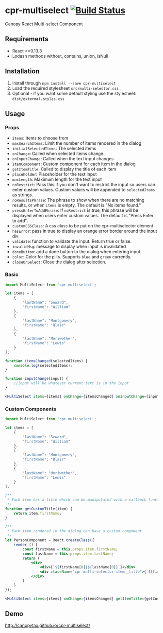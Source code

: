 cpr-multiselect [![Build Status](https://travis-ci.org/CanopyTax/cpr-multiselect.png?branch=master)](https://travis-ci.org/CanopyTax/cpr-multiselect)
===============

Canopy React Multi-select Component

## Requirements
 - React >=0.13.3
 - Lodash methods without, contains, union, isNull

## Installation
1. Install through `npm install --save cpr-multiselect`
2. Load the required stylesheet `src/multi-selector.css`
3. Optional - if you want some default styling use the stylesheet: `dist/external-styles.css`

## Usage

### Props
+ `items`: Items to choose from
+ `maxSearchItems`: Limit the number of items rendered in the dialog
+ `initialSelectedItems`: The selected items
+ `onChange`: Called when selected items change
+ `onInputChange`: Called when the text input changes
+ `ItemComponent`: Custom component for each item in the dialog
+ `getItemTitle`: Called to display the title of each item
+ `placeholder`: Placeholder for the text input
+ `maxLength`: Maximum length for the text input
+ `noRestrict`: Pass this if you don't want to restrict the input so users can enter custom values. Custom values will be appended to `selectedItems` as strings.
+ `noResultsPhrase`: The phrase to show when there are no matching results, or when `items` is empty. The default is "No items found."
+ `pressEnterToAddPhrase`: If `noRestrict` is true, this phrase will be displayed when users enter custom values. The default is "Press Enter to add".
+ `customCSSClass`: A css class to be put on the cpr-multiselector element
+ `hasError`: pass in true to display an orange error border around the input div 
+ `validate`: function to validate the input. Return true or false.
+ `invalidMsg`: message to display when input is invalidated
+ `doneButton`: add a done button to the dialog when entering input
+ `color`: Color for the pills. Supports `blue` and `green` currently.
+ `closeOnSelect`: Close the dialog after selection.

### Basic
```jsx
import MultiSelect from 'cpr-multiselect';

let items = [
	{
		"lastName": "Seward",
		"firstName": "William"
	},
	{
		"lastName": "Montgomery",
		"firstName": "Blair"
	},
	{
		"lastName": "Meriwether",
		"firstName": "Lewis"
	}
];

function itemsChanged(selectedItems) {
	console.log(selectedItems);
}

function inputChange(input) {
	//Input will be whatever current text is in the input
}

<MultiSelect items={items} onChange={itemsChanged} onInputChange={inputChange}></MultiSelect>
```

### Custom Components
```jsx
import MultiSelect from 'cpr-multiselect';

let items = [
	{
		"lastName": "Seward",
		"firstName": "William"
	},
	{
		"lastName": "Montgomery",
		"firstName": "Blair"
	},
	{
		"lastName": "Meriwether",
		"firstName": "Lewis"
	}
];

/**
 * Each item has a title which can be manipulated with a callback function
 */
function getCustomTitle(item) {
	return item.firstName;
}

/**
 * Each item rendered in the dialog can have a custom component
 */
let PersonComponent = React.createClass({
	render () {
		const firstName = this.props.item.firstName;
		const lastName = this.props.item.lastName;
		return (
			<div>
				<div>{`${firstName[0]}${lastName[0]}`}</div>
				<div className="cpr-multi-selector-item__title">{`${firstName} ${lastName}`}</div>
			</div>
		)
	}
});

<MultiSelect items={items} onChange={itemsChanged} getItemTitle={getCustomTitle} ItemComponent={PersonComponent}></MultiSelect>
```

## Demo
http://canopytax.github.io/cpr-multiselect/
